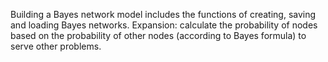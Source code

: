 Building a Bayes network model includes the functions of creating, saving and loading Bayes networks. Expansion: calculate the probability of nodes based on the probability of other nodes (according to Bayes formula) to serve other problems.

